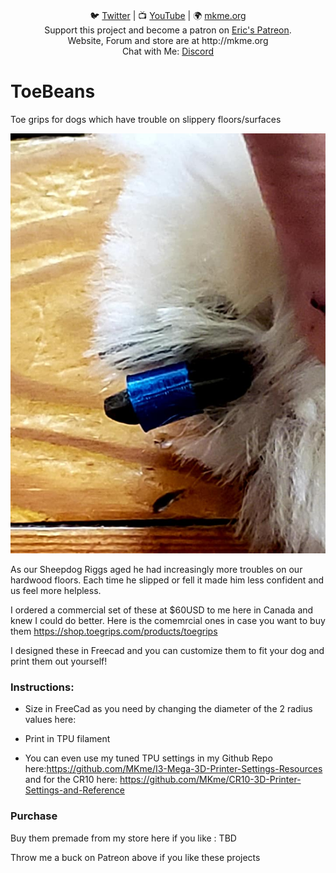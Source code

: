 
<p align="center">

<br>
🐦 <a href="https://twitter.com/mkmeorg">Twitter</a>
| 📺 <a href="https://www.youtube.com/mkmeorg">YouTube</a>
| 🌍 <a href="http://www.mkme.org">mkme.org</a><br>
Support this project and become a patron on <a href="http://mkme.org/patreon">Eric's Patreon</a>.<br>
Website, Forum and store are at http://mkme.org <br>
Chat with Me: <a href="https://discord.gg/j9S4Fgv">Discord</a></b>
</p>

# ToeBeans

Toe grips for dogs which have trouble on slippery floors/surfaces

<img src="https://github.com/MKme/ToeBeans/blob/main/pics/Prototype%20.jpg"/>

As our Sheepdog Riggs aged he had increasingly more troubles on our hardwood floors.  Each time he slipped or fell it made him less confident and us feel more helpless. 

I ordered a commercial set of these at $60USD to me here in Canada and knew I could do better.  Here is the comemrcial ones in case you want to buy them https://shop.toegrips.com/products/toegrips

I designed these in Freecad and you can customize them to fit your dog and print them out yourself!  

### Instructions:

- Size in FreeCad as you need by changing the diameter of the 2 radius values here: 


-  Print in TPU filament

- You can even use my tuned TPU settings in my Github Repo here:https://github.com/MKme/I3-Mega-3D-Printer-Settings-Resources  and for the CR10 here: https://github.com/MKme/CR10-3D-Printer-Settings-and-Reference



### Purchase

Buy them premade from my store here if you like : TBD

Throw me a buck on Patreon above if you like these projects